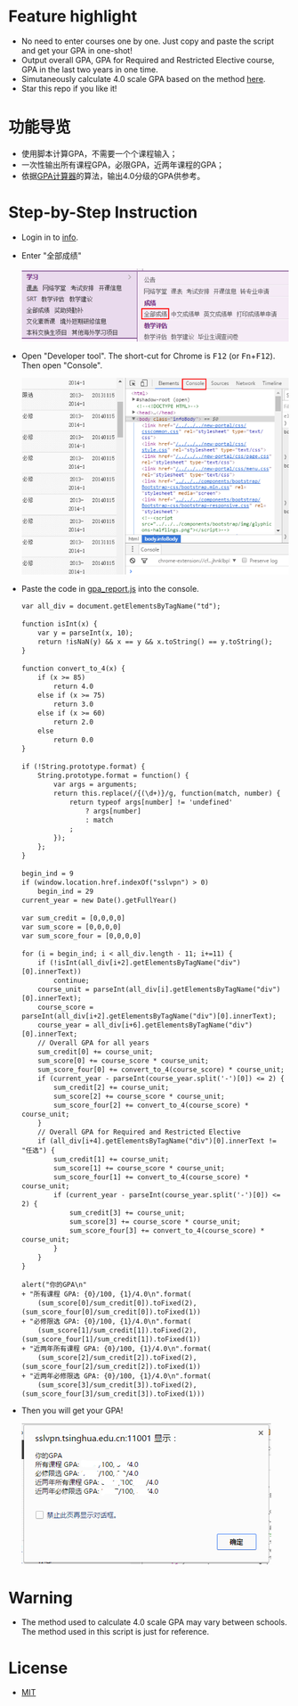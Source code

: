 # Feature highlight
* No need to enter courses one by one. Just copy and paste the script and get your GPA in one-shot!
* Output overall GPA, GPA for Required and Restricted Elective course, GPA in the last two years in one time.
* Simutaneously calculate 4.0 scale GPA based on the method [here](http://www.foreigncredits.com/Resources/GPA-Calculator/).
* Star this repo if you like it!

# 功能导览
* 使用脚本计算GPA，不需要一个个课程输入；
* 一次性输出所有课程GPA，必限GPA，近两年课程的GPA；
* 依据[GPA计算器](http://www.foreigncredits.com/Resources/GPA-Calculator/)的算法，输出4.0分级的GPA供参考。

# Step-by-Step Instruction
* Login in to [info](http://info.tsinghua.edu.cn/).
* Enter "全部成绩"

    ![all score](img/all_credit.png)
* Open "Developer tool". The short-cut for Chrome is <kbd>F12</kbd> (or <kbd>Fn</kbd>+<kbd>F12</kbd>). Then open "Console".

    ![console](img/console.png)

* Paste the code in [gpa_report.js](gpa_report.js) into the console.
    ```
    var all_div = document.getElementsByTagName("td");

    function isInt(x) {
        var y = parseInt(x, 10);
        return !isNaN(y) && x == y && x.toString() == y.toString();
    }

    function convert_to_4(x) {
        if (x >= 85)
            return 4.0
        else if (x >= 75)
            return 3.0
        else if (x >= 60)
            return 2.0
        else
            return 0.0
    }

    if (!String.prototype.format) {
        String.prototype.format = function() {
            var args = arguments;
            return this.replace(/{(\d+)}/g, function(match, number) {
                return typeof args[number] != 'undefined'
                    ? args[number]
                    : match
                ;
            });
        };
    }

    begin_ind = 9
    if (window.location.href.indexOf("sslvpn") > 0)
        begin_ind = 29
    current_year = new Date().getFullYear()

    var sum_credit = [0,0,0,0]
    var sum_score = [0,0,0,0]
    var sum_score_four = [0,0,0,0]

    for (i = begin_ind; i < all_div.length - 11; i+=11) {
        if (!isInt(all_div[i+2].getElementsByTagName("div")[0].innerText))
            continue;
        course_unit = parseInt(all_div[i].getElementsByTagName("div")[0].innerText);
        course_score = parseInt(all_div[i+2].getElementsByTagName("div")[0].innerText);
        course_year = all_div[i+6].getElementsByTagName("div")[0].innerText;
        // Overall GPA for all years
        sum_credit[0] += course_unit;
        sum_score[0] += course_score * course_unit;
        sum_score_four[0] += convert_to_4(course_score) * course_unit;
        if (current_year - parseInt(course_year.split('-')[0]) <= 2) {
            sum_credit[2] += course_unit;
            sum_score[2] += course_score * course_unit;
            sum_score_four[2] += convert_to_4(course_score) * course_unit;
        }
        // Overall GPA for Required and Restricted Elective
        if (all_div[i+4].getElementsByTagName("div")[0].innerText != "任选") {
            sum_credit[1] += course_unit;
            sum_score[1] += course_score * course_unit;
            sum_score_four[1] += convert_to_4(course_score) * course_unit;
            if (current_year - parseInt(course_year.split('-')[0]) <= 2) {
                sum_credit[3] += course_unit;
                sum_score[3] += course_score * course_unit;
                sum_score_four[3] += convert_to_4(course_score) * course_unit;
            }
        }
    }

    alert("你的GPA\n"
    + "所有课程 GPA: {0}/100, {1}/4.0\n".format(
        (sum_score[0]/sum_credit[0]).toFixed(2), (sum_score_four[0]/sum_credit[0]).toFixed(1))
    + "必修限选 GPA: {0}/100, {1}/4.0\n".format(
        (sum_score[1]/sum_credit[1]).toFixed(2), (sum_score_four[1]/sum_credit[1]).toFixed(1))
    + "近两年所有课程 GPA: {0}/100, {1}/4.0\n".format(
        (sum_score[2]/sum_credit[2]).toFixed(2), (sum_score_four[2]/sum_credit[2]).toFixed(1))
    + "近两年必修限选 GPA: {0}/100, {1}/4.0\n".format(
        (sum_score[3]/sum_credit[3]).toFixed(2), (sum_score_four[3]/sum_credit[3]).toFixed(1)))

    ```
* Then you will get your GPA!

    ![result](img/result.png)

# Warning
* The method used to calculate 4.0 scale GPA may vary between schools. The method used in this script is just for reference.

# License
* [MIT](LICENSE)